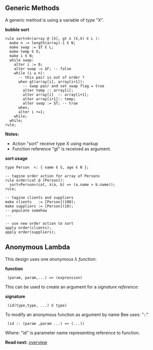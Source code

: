## Generic Methods

A generic method is using a variable of type "X". 

**bubble sort**

```
rule sort<X>(array @ [X], gt λ (X,X) ∈ L ):
  make n := length(array)-1 ∈ N; 
  make swap := $T ∈ L;
  make temp ∈ X;
  make i ∈ N;
  while swap:
    alter i := 0;
    alter swap := $F; -- false
    while (i ≤ n): 
      -- this pair is out of order ?
      when gt(array[i], array[i+1]):
        -- swap pair and set swap flag = true
        alter temp :: array[i];
        alter array[i]  :: array[i+1];
        alter array[i+1]:: temp;
        alter swap := $T; -- true
      when;
      alter i +=1;
    while; 
  while;
rule;
```

**Notes:**

* Action "sort" receive type X using markup <X> 
* Function reference "gt" is received as argument.

**sort usage**

```
type Person  <: { name ∈ S, age ∈ N };

-- tagine order action for array of Persons
rule order(cat @ [Person]):
  sort<Person>(cat, λ(a, b) => (a.name > b.name));
rule;

-- tagine clients and suppliers
make clients   := [Person](100);
make suppliers := [Person](10);
-- populate somehow
...

-- use new order action to sort
apply order(clients);
apply order(suppliers);
```

## Anonymous Lambda

This design uses one _anonymous λ function_:


**function**
```
 (param, param,...) => (expression)
```

This can be used to create an argument for a _signature reference_:

**signature**
```
 (id(type,type, ...) ∈ type)
```

To modify an anonymous function as argument by name Bee uses: "::"

```
 (id :: (param ,param ...) => (...))
```

Where: "id" is parameter name representing reference to function.

**Read next:** [overview](../syntax/overview.md)